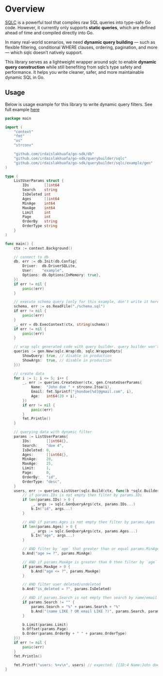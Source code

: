 # Overview

[SQLC](https://github.com/sqlc-dev/sqlc) is a powerful tool that compiles raw SQL queries into type-safe Go code. However, it currently only supports **static queries**, which are defined ahead of time and compiled directly into Go.

In many real-world scenarios, we need **dynamic query building** — such as flexible filtering, conditional WHERE clauses, ordering, pagination, and more — which sqlc doesn’t natively support.

This library serves as a lightweight wrapper around sqlc to enable **dynamic query construction** while still benefiting from sqlc’s type safety and performance. It helps you write cleaner, safer, and more maintainable dynamic SQL in Go.

## Usage
Below is usage example for this library to write dynamic query filters. See full example [here](./example/)

```go
package main

import (
	"context"
	"fmt"
	"os"
	"strconv"

	"github.com/irdaislakhuafa/go-sdk/db"
	"github.com/irdaislakhuafa/go-sdk/querybuilder/sqlc"
	"github.com/irdaislakhuafa/go-sdk/querybuilder/sqlc/example/gen"
)

type (
	ListUserParams struct {
		IDs       []int64
		Search    string
		IsDeleted int
		Ages      []int64
		MinAge    int64
		MaxAge    int64
		Limit     int
		Page      int
		OrderBy   string
		OrderType string
	}
)

func main() {
	ctx := context.Background()

	// connect to db
	db, err := db.Init(db.Config{
		Driver:  db.DriverSQLite,
		User:    "example",
		Options: db.Options{InMemory: true},
	})
	if err != nil {
		panic(err)
	}

	// execute schema query [only for this example, don't write it here in production]
	schema, err := os.ReadFile("./schema.sql")
	if err != nil {
		panic(err)
	}
	_, err = db.ExecContext(ctx, string(schema))
	if err != nil {
		panic(err)
	}

	// wrap sqlc generated code with query builder. query builder won't work without this
	queries := gen.New(sqlc.Wrap(db, sqlc.WrappedOpts{
		ShowQuery: true, // disable in production
		ShowArgs:  true, // disable in production
	}))

	// create data
	for i := 1; i <= 5; i++ {
		_, err := queries.CreateUser(ctx, gen.CreateUserParams{
			Name:  "John doe " + strconv.Itoa(i),
			Email: fmt.Sprintf("jhondoe[%d]@gmail.com", i),
			Age:   int64(20 + i),
		})
		if err != nil {
			panic(err)
		}
		fmt.Println()
	}

	// querying data with dynamic filter
	params := ListUserParams{
		IDs:       []int64{},
		Search:    "doe 4",
		IsDeleted: 0,
		Ages:      []int64{},
		MinAge:    20,
		MaxAge:    25,
		Limit:     1,
		Page:      0,
		OrderBy:   "id",
		OrderType: "desc",
	}
	users, err := queries.ListUser(sqlc.Build(ctx, func(b *sqlc.Builder) {
		// if params.IDs is not empty then filter by params.IDs
		if len(params.IDs) > 0 {
			_, args := sqlc.GenQueryArgs(ctx, params.IDs...)
			b.In("id", args...)
		}

		// AND if params.Ages is not empty then filter by params.Ages
		if len(params.Ages) > 0 {
			_, args := sqlc.GenQueryArgs(ctx, params.Ages...)
			b.In("age", args...)
		}

		// AND filter by `age` that greater than or equal params.MinAge
		b.And("age >= ?", params.MinAge)

		// AND if params.MaxAge is greater than 0 then filter by `age` that lower than or equal params.MaxAge
		if params.MaxAge > 0 {
			b.And("age <= ?", params.MaxAge)
		}

		// AND filter user deleted/undeleted
		b.And("is_deleted = ?", params.IsDeleted)

		// AND if params.Search is not empty then search by name/email
		if params.Search != "" {
			params.Search = "%" + params.Search + "%"
			b.And("(name LIKE ? OR email LIKE ?)", params.Search, params.Search)
		}

		b.Limit(params.Limit)
		b.Offset(params.Page)
		b.Order(params.OrderBy + " " + params.OrderType)
	}))
	if err != nil {
		panic(err)
	}
	fmt.Println()

	fmt.Printf("users: %+v\n", users) // expected: [{ID:4 Name:John doe 4 Email:jhondoe[4]@gmail.com Age:24}]
}
``` 
